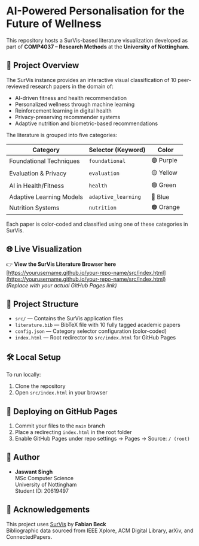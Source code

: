 # AI-Powered Personalisation for the Future of Wellness

This repository hosts a SurVis-based literature visualization developed as part of **COMP4037 – Research Methods** at the **University of Nottingham**.

## 📘 Project Overview

The SurVis instance provides an interactive visual classification of 10 peer-reviewed research papers in the domain of:

- AI-driven fitness and health recommendation
- Personalized wellness through machine learning
- Reinforcement learning in digital health
- Privacy-preserving recommender systems
- Adaptive nutrition and biometric-based recommendations

The literature is grouped into five categories:

| Category             | Selector (Keyword)   | Color     |
|----------------------|----------------------|-----------|
| Foundational Techniques | `foundational`     | 🟣 Purple |
| Evaluation & Privacy    | `evaluation`       | 🟡 Yellow |
| AI in Health/Fitness    | `health`           | 🟢 Green  |
| Adaptive Learning Models| `adaptive_learning`| 🔵 Blue   |
| Nutrition Systems       | `nutrition`        | 🟠 Orange |

Each paper is color-coded and classified using one of these categories in SurVis.

## 🌐 Live Visualization

👉 **View the SurVis Literature Browser here**  
[https://yourusername.github.io/your-repo-name/src/index.html](https://yourusername.github.io/your-repo-name/src/index.html)  
_(Replace with your actual GitHub Pages link)_

## 📁 Project Structure

- `src/` — Contains the SurVis application files
- `literature.bib` — BibTeX file with 10 fully tagged academic papers
- `config.json` — Category selector configuration (color-coded)
- `index.html` — Root redirector to `src/index.html` for GitHub Pages

## 🛠 Local Setup

To run locally:

1. Clone the repository
2. Open `src/index.html` in your browser

## 🚀 Deploying on GitHub Pages

1. Commit your files to the `main` branch
2. Place a redirecting `index.html` in the root folder
3. Enable GitHub Pages under repo settings → Pages → Source: `/ (root)`

## 👤 Author

- **Jaswant Singh**  
  MSc Computer Science  
  University of Nottingham  
  Student ID: 20619497

## 📜 Acknowledgements

This project uses [SurVis](https://github.com/fabian-beck/survis) by **Fabian Beck**  
Bibliographic data sourced from IEEE Xplore, ACM Digital Library, arXiv, and ConnectedPapers.


